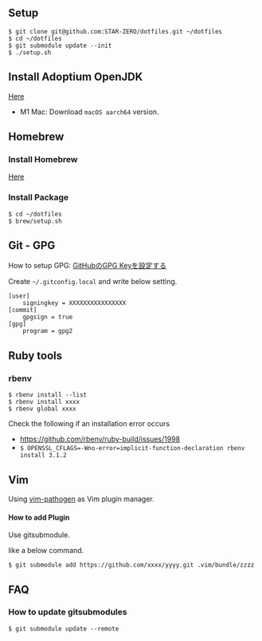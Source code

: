 ## Setup

```
$ git clone git@github.com:STAR-ZERO/dotfiles.git ~/dotfiles
$ cd ~/dotfiles
$ git submodule update --init
$ ./setup.sh
```

## Install Adoptium OpenJDK

[Here](https://adoptium.net/)

- M1 Mac: Download `macOS aarch64` version.

## Homebrew

### Install Homebrew

[Here](http://brew.sh/)

### Install Package

```
$ cd ~/dotfiles
$ brew/setup.sh
```

## Git - GPG

How to setup GPG: [GitHubのGPG Keyを設定する](https://medium.com/@star_zero/github%E3%81%AEgpg-key%E3%82%92%E8%A8%AD%E5%AE%9A%E3%81%99%E3%82%8B-70e22874e533)

Create `~/.gitconfig.local` and write below setting.

```
[user]
	signingkey = XXXXXXXXXXXXXXXX
[commit]
	gpgsign = true
[gpg]
	program = gpg2
```

## Ruby tools

### rbenv

```
$ rbenv install --list
$ rbenv install xxxx
$ rbenv global xxxx
```

Check the following if an installation error occurs
- https://github.com/rbenv/ruby-build/issues/1998
- `$ OPENSSL_CFLAGS=-Wno-error=implicit-function-declaration rbenv install 3.1.2`

## Vim

Using [vim-pathogen](https://github.com/tpope/vim-pathogen) as Vim plugin manager.

#### How to add Plugin

Use gitsubmodule.

like a below command.

```
$ git submodule add https://github.com/xxxx/yyyy.git .vim/bundle/zzzz
```

## FAQ

### How to update gitsubmodules

```
$ git submodule update --remote
```
